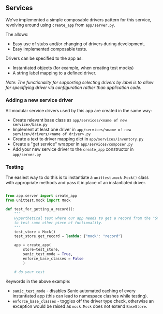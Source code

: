 
## Services

We've implemented a simple composable drivers pattern for this service, revolving around using `create_app` from `app/server.py`.

The allows:

* Easy use of stubs and/or changing of drivers during development.
* Easy implemented composable tests.

Drivers can be specified to the app as:
* Instantiated objects (for example, when creating test mocks)
* A string label mapping to a defined driver.

_Note: The functionality for supporting selecting drivers by label is to allow for specifiying driver via configuration rather than application code._

### Adding a new service driver

All modular service drivers used by this app are created in the same way:

* Create relevant base class as `app/services/<name of new service>/base.py`
* Implement at least one driver in `app/services/<name of new service>/drivers/<name of driver>.py`
* Create a text to driver mapping dict in `app/services/inventory.py`
* Create a "get service" wrapper in `app/services/composer.py`
* Add your new service driver to the `create_app` constructor in `app/server.py` 


### Testing

The easiest way to do this is to instantiate a `unittest.mock.Mock()` class with appropriate methods and pass it in place of an instantiated driver.

```python

from app.server import create_app
from unittest.mock import Mock

def test_for_getting_a_record():
    """
    Hyperthetical test where our app needs to get a record from the "Store"
    to test some other piece of fuctionality.
    """
    test_store = Mock()
    test_store.get_record = lambda: {"mock": "record"}

    app = create_app(
        store=test_store,
        sanic_test_mode = True,
        enforce_base_classes = False
        )

    # do your test

```

Keywords in the above example:

* `sanic_test_mode` - disables Sanic automated caching of every instantiated app (this can lead to namespace clashes while testing).  
* `enforce_base_classes` - toggles off the driver type check, otherwise an exception would be raised as `mock.Mock` does not extend `BaseStore`.